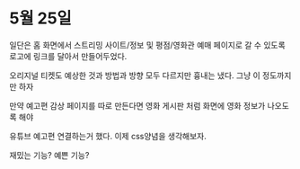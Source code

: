 # 5월 25일

일단은 홈 화면에서 스트리밍 사이트/정보 및 평점/영화관 예매 페이지로 갈 수 있도록 로고에 링크를 달아서 만들어두었다.

오리지널 티켓도 예상한 것과 방법과 방향 모두 다르지만 흉내는 냈다. 그냥 이 정도까지만 하자

만약 예고편 감상 페이지를 따로 만든다면 영화 게시판 처럼 화면에 영화 정보가 나오도록 해야

유튜브 예고편 연결하는거 했다. 이제 css양념을 생각해보자.

재밌는 기능? 예쁜 기능? 